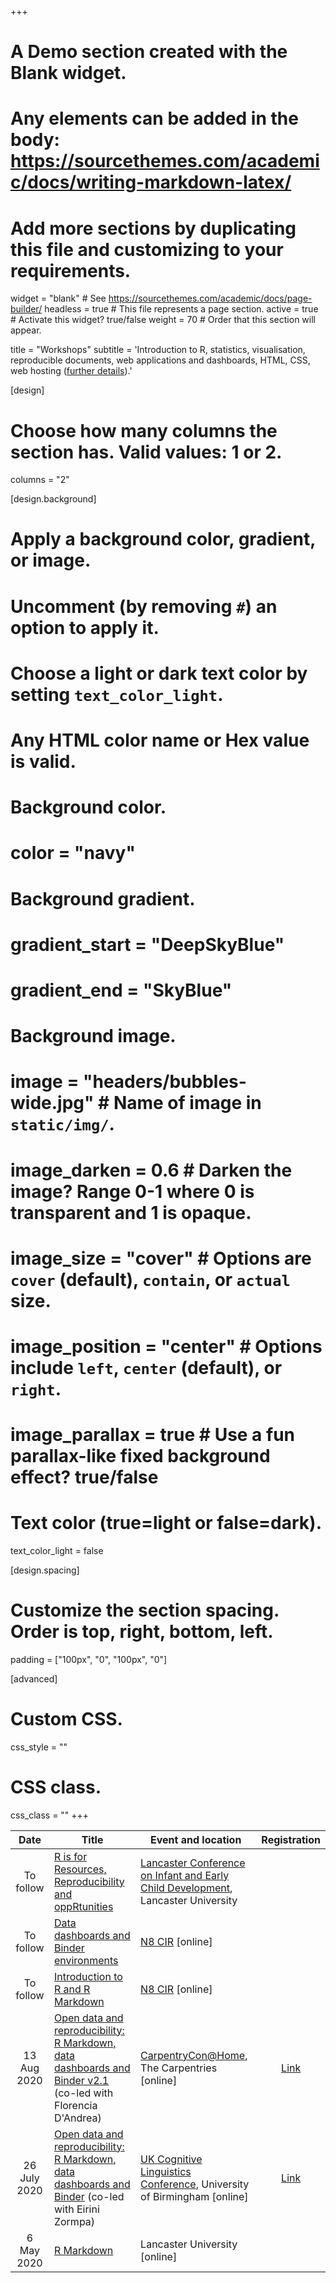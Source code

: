 +++
# A Demo section created with the Blank widget.
# Any elements can be added in the body: https://sourcethemes.com/academic/docs/writing-markdown-latex/
# Add more sections by duplicating this file and customizing to your requirements.

widget = "blank"  # See https://sourcethemes.com/academic/docs/page-builder/
headless = true  # This file represents a page section.
active = true  # Activate this widget? true/false
weight = 70  # Order that this section will appear.

title = "Workshops"
subtitle = 'Introduction to R, statistics, visualisation, reproducible documents, web applications and dashboards, HTML, CSS, web hosting ([further details](/2020/data-is-present-workshops-and-datathons/)).'

[design]
  # Choose how many columns the section has. Valid values: 1 or 2.
  columns = "2"

[design.background]
  # Apply a background color, gradient, or image.
  #   Uncomment (by removing `#`) an option to apply it.
  #   Choose a light or dark text color by setting `text_color_light`.
  #   Any HTML color name or Hex value is valid.

  # Background color.
  # color = "navy"
  
  # Background gradient.
  # gradient_start = "DeepSkyBlue"
  # gradient_end = "SkyBlue"
  
  # Background image.
  # image = "headers/bubbles-wide.jpg"  # Name of image in `static/img/`.
  # image_darken = 0.6  # Darken the image? Range 0-1 where 0 is transparent and 1 is opaque.
  # image_size = "cover"  #  Options are `cover` (default), `contain`, or `actual` size.
  # image_position = "center"  # Options include `left`, `center` (default), or `right`.
  # image_parallax = true  # Use a fun parallax-like fixed background effect? true/false

  # Text color (true=light or false=dark).
  text_color_light = false

[design.spacing]
  # Customize the section spacing. Order is top, right, bottom, left.
  padding = ["100px", "0", "100px", "0"]

[advanced]
 # Custom CSS. 
 css_style = ""
 
 # CSS class.
 css_class = ""
+++


| Date  | Title        | Event and location   | Registration   |
| :---: | ------------ | -------------------- | :------------: |
| To follow | [R is for Resources, Reproducibility and oppRtunities](http://wp.lancs.ac.uk/lcicd/programme/)  | [Lancaster Conference on Infant and Early Child Development](http://wp.lancs.ac.uk/lcicd/programme/), Lancaster University |  |
| To follow | [Data dashboards and Binder environments](https://github.com/pablobernabeu/Data-is-present/blob/master/N8-CIR-workshops.md/) | 	[N8 CIR](https://n8cir.org.uk/) [online] |  |
| To follow | [Introduction to R and R Markdown](https://github.com/pablobernabeu/Data-is-present/blob/master/N8-CIR-workshops.md/) | 	[N8 CIR](https://n8cir.org.uk/) [online] |  |
| 13 Aug 2020 | [Open data and reproducibility: R Markdown, data dashboards and Binder v2.1](https://github.com/pablobernabeu/CarpentryCon-2020-workshop-Open-Data-Reproducibility) (co-led with Florencia D'Andrea) | [CarpentryCon@Home](https://2020.carpentrycon.org/schedule/), The Carpentries	[online] | [Link](https://2020.carpentrycon.org/schedule/) |
| 26 July 2020 | [Open data and reproducibility: R Markdown, data dashboards and Binder](https://github.com/pablobernabeu/UKCLC2020-workshop-Open-data-and-reproducibility) (co-led with Eirini Zormpa) | [UK Cognitive Linguistics Conference](https://www.ukclc2020.com/pre-conference), University of Birmingham [online] | [Link](https://www.ukclc2020.com/registration) | 
| 6 May 2020 | [R Markdown](https://github.com/pablobernabeu/Data-is-present/blob/master/N8-CIR-workshops.md/) | Lancaster University	[online] | |
